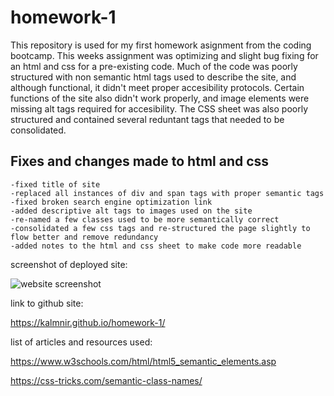 # homework-1
This repository is used for my first homework asignment from the coding bootcamp.
This weeks assignment was optimizing and slight bug fixing for an html and css for a pre-existing code.
Much of the code was poorly structured with non semantic html tags used to describe the site, and although functional, it didn't meet proper accesibility protocols.
Certain functions of the site also didn't work properly, and image elements were missing alt tags required for accesibility.
The CSS sheet was also poorly structured and contained several reduntant tags that needed to be consolidated.

## Fixes and changes made to html and css

```
-fixed title of site
-replaced all instances of div and span tags with proper semantic tags
-fixed broken search engine optimization link
-added descriptive alt tags to images used on the site
-re-named a few classes used to be more semantically correct
-consolidated a few css tags and re-structured the page slightly to flow better and remove redundancy
-added notes to the html and css sheet to make code more readable
```

screenshot of deployed site:

![website screenshot](https://github.com/Kalmnir/homework-1/blob/master/screenshot/Screenshot_2021-06-02_Horiseon.png)

link to github site:  

https://kalmnir.github.io/homework-1/

list of articles and resources used:

https://www.w3schools.com/html/html5_semantic_elements.asp

https://css-tricks.com/semantic-class-names/
